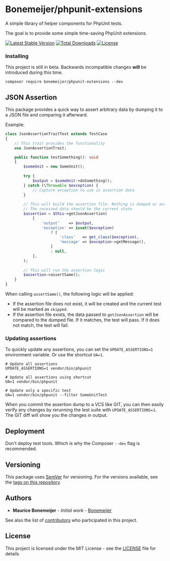 # Bonemeijer/phpunit-extensions

A simple library of helper components for PhpUnit tests.

The goal is to provide some simple time-saving PhpUnit extensions.

[![Latest Stable Version](https://poser.pugx.org/bonemeijer/phpunit-extensions/v/stable)](https://packagist.org/packages/bonemeijer/phpunit-extensions)
[![Total Downloads](https://poser.pugx.org/bonemeijer/phpunit-extensions/downloads)](https://packagist.org/packages/bonemeijer/phpunit-extensions)
[![License](https://poser.pugx.org/bonemeijer/phpunit-extensions/license)](https://packagist.org/packages/bonemeijer/phpunit-extensions)

### Installing

This project is still in beta. Backwards incompatible changes **will** be introduced during this time.

```
composer require bonemeijer/phpunit-extensions --dev
```

## JSON Assertion

This package provides a quick way to assert arbitrary data by dumping it to a JSON file and comparing it afterward.

Example:

```php
class JsonAssertionTraitTest extends TestCase
{
    // This trait provides the functionality
    use JsonAssertionTrait;

    public function testSomething(): void
    {
        $someUnit = new SomeUnit();
        
        try {
            $output = $someUnit->doSomething();
        } catch (\Throwable $exception) {
            // Capture exception to use in assertion data
        }
            
        // This will build the assertion file. Nothing is dumped or asserted yet.
        // The received data should be the current state
        $assertion = $this->getJsonAssertion(
            [
                'output'    => $output,
                'exception' => isset($exception)
                    ? [
                        'class'   => get_class($exception),
                        'message' => $exception->getMessage(),
                    ]
                    : null,
            ],
        );
        
        // This will run the assertion logic
        $assertion->assertSame();
    }
}
```

When calling `assertSame()`, the following logic will be applied:

- If the assertion file does not exist, it will be created and the current test will be marked as `skipped`.
- If the assertion file exists, the data passed to `getJsonAssertion` will be compared to the dumped file. If it
  matches, the test will pass. If it does not match, the test will fail.

### Updating assertions

To quickly update any assertions, you can set the `UPDATE_ASSERTIONS=1` environment variable. Or use the shortcut
`UA=1`.

```shell
# Update all assertions
UPDATE_ASSERTIONS=1 vendor/bin/phpunit

# Update all assertions using shortcut
UA=1 vendor/bin/phpunit 

# Update only a specific test
UA=1 vendor/bin/phpunit --filter SomeUnitTest
```

When you commit the assertion dump to a VCS like GIT, you can then easily verify any changes by rerunning
the test suite with `UPDATE_ASSERTIONS=1`. The GIT diff will show you the changes in output.

## Deployment

Don't deploy test tools. Which is why the Composer `--dev` flag is recommended.

## Versioning

This package uses [SemVer](http://semver.org/) for versioning. For the versions available, see the
[tags on this repository](https://github.com/Bonemeijer/phpunit-extensions/tags).

## Authors

* **Maurice Bonemeijer** - *Initial work* - [Bonemeijer](https://github.com/Bonemeijer)

See also the list of [contributors](https://github.com/Bonemeijer/phpunit-extensions/contributors) who participated in
this project.

## License

This project is licensed under the MIT License - see the [LICENSE](LICENSE) file for details
